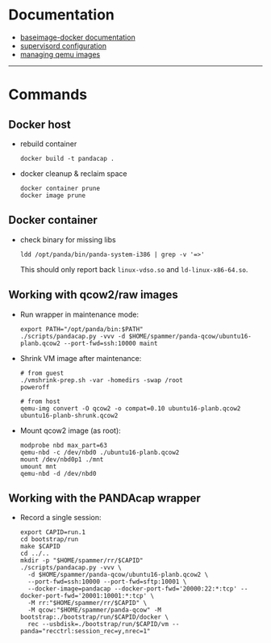 # Documentation
* [baseimage-docker documentation][1]
* [supervisord configuration][2]
* [managing qemu images][3]

[1]: https://github.com/phusion/baseimage-docker#whats-inside-the-image
[2]: http://supervisord.org/configuration.html
[3.old]: https://www.suse.com/documentation/opensuse121/book_kvm/data/cha_qemu_guest_inst_qemu-img.html
[3]: https://documentation.suse.com/sles/11-SP4/html/SLES-all/cha-qemu-guest-inst.html#cha-qemu-guest-inst-qemu-img
-----------------------------------------------------------

# Commands

## Docker host
* rebuild container
  ```
  docker build -t pandacap .
  ```
* docker cleanup & reclaim space
  ```
  docker container prune
  docker image prune
  ```

## Docker container
* check binary for missing libs
  ```
  ldd /opt/panda/bin/panda-system-i386 | grep -v '=>'
  ```
  This should only report back `linux-vdso.so` and `ld-linux-x86-64.so`.

## Working with qcow2/raw images
* Run wrapper in maintenance mode:
  ```
  export PATH="/opt/panda/bin:$PATH"
  ./scripts/pandacap.py -vvv -d $HOME/spammer/panda-qcow/ubuntu16-planb.qcow2 --port-fwd=ssh:10000 maint
  ```
* Shrink VM image after maintenance:
  ```
  # from guest
  ./vmshrink-prep.sh -var -homedirs -swap /root
  poweroff
  ```
  ```
  # from host
  qemu-img convert -O qcow2 -o compat=0.10 ubuntu16-planb.qcow2 ubuntu16-planb-shrunk.qcow2
  ```
* Mount qcow2 image (as root):
  ```
  modprobe nbd max_part=63
  qemu-nbd -c /dev/nbd0 ./ubuntu16-planb.qcow2
  mount /dev/nbd0p1 ./mnt
  umount mnt
  qemu-nbd -d /dev/nbd0
  ```

## Working with the PANDAcap wrapper
* Record a single session:
  ```
  export CAPID=run.1
  cd bootstrap/run
  make $CAPID
  cd ../..
  mkdir -p "$HOME/spammer/rr/$CAPID"
  ./scripts/pandacap.py -vvv \
    -d $HOME/spammer/panda-qcow/ubuntu16-planb.qcow2 \
    --port-fwd=ssh:10000 --port-fwd=sftp:10001 \
    --docker-image=pandacap --docker-port-fwd='20000:22:*:tcp' --docker-port-fwd='20001:10001:*:tcp' \
    -M rr:"$HOME/spammer/rr/$CAPID" \
    -M qcow:"$HOME/spammer/panda-qcow" -M bootstrap:./bootstrap/run/$CAPID/docker \
    rec --usbdisk=./bootstrap/run/$CAPID/vm --panda="recctrl:session_rec=y,nrec=1"
  ```



